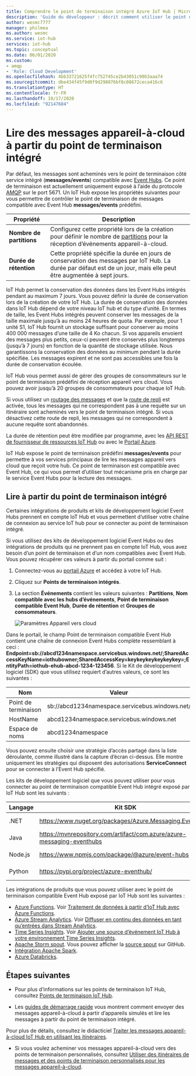 ```yaml
---
title: Comprendre le point de terminaison intégré Azure IoT Hub | Microsoft Docs
description: 'Guide du développeur : décrit comment utiliser le point de terminaison intégré et compatible avec Event Hub pour lire des messages appareil-à-cloud.'
author: wesmc7777
manager: philmea
ms.author: wesmc
ms.service: iot-hub
services: iot-hub
ms.topic: conceptual
ms.date: 06/01/2020
ms.custom:
- amqp
- 'Role: Cloud Development'
ms.openlocfilehash: 4bb33721625f4fc752745ce2b43051c90b3aaa74
ms.sourcegitcommit: dbe434f45f9d0f9d298076bf8c08672ceca416c6
ms.translationtype: HT
ms.contentlocale: fr-FR
ms.lasthandoff: 10/17/2020
ms.locfileid: "92147684"
---
```

# <a name="read-device-to-cloud-messages-from-the-built-in-endpoint"></a>Lire des messages appareil-à-cloud à partir du point de terminaison intégré

Par défaut, les messages sont acheminés vers le point de terminaison côté service intégré (**messages/events**) compatible avec [Event Hubs](https://azure.microsoft.com/documentation/services/event-hubs/). Ce point de terminaison est actuellement uniquement exposé à l’aide du protocole [AMQP](https://www.amqp.org/) sur le port 5671. Un IoT Hub expose les propriétés suivantes pour vous permettre de contrôler le point de terminaison de messages compatible avec Event Hub **messages/events** prédéfini.

| Propriété            | Description |
| ------------------- | ----------- |
| **Nombre de partitions** | Configurez cette propriété lors de la création pour définir le nombre de [partitions](../event-hubs/event-hubs-features.md#partitions) pour la réception d’événements appareil-à-cloud. |
| **Durée de rétention**  | Cette propriété spécifie la durée en jours de conservation des messages par IoT Hub. La durée par défaut est de un jour, mais elle peut être augmentée à sept jours. |

IoT Hub permet la conservation des données dans les Event Hubs intégrés pendant au maximum 7 jours. Vous pouvez définir la durée de conservation lors de la création de votre IoT Hub. La durée de conservation des données dans IoT Hub dépend de votre niveau IoT hub et du type d’unité. En termes de taille, les Event Hubs intégrés peuvent conserver les messages de la taille maximale jusqu’à au moins 24 heures de quota. Par exemple, pour 1 unité S1, IoT Hub fournit un stockage suffisant pour conserver au moins 400 000 messages d’une taille de 4 Ko chacun. Si vos appareils envoient des messages plus petits, ceux-ci peuvent être conservés plus longtemps (jusqu’à 7 jours) en fonction de la quantité de stockage utilisée. Nous garantissons la conservation des données au minimum pendant la durée spécifiée. Les messages expirent et ne sont pas accessibles une fois la durée de conservation écoulée. 

IoT Hub vous permet aussi de gérer des groupes de consommateurs sur le point de terminaison prédéfini de réception appareil vers cloud. Vous pouvez avoir jusqu’à 20 groupes de consommateurs pour chaque IoT Hub.

Si vous utilisez un [routage des messages](iot-hub-devguide-messages-d2c.md) et que la [route de repli](iot-hub-devguide-messages-d2c.md#fallback-route) est activée, tous les messages qui ne correspondent pas à une requête sur un itinéraire sont acheminés vers le point de terminaison intégré. Si vous désactivez cette route de repli, les messages qui ne correspondent à aucune requête sont abandonnés.

La durée de rétention peut être modifiée par programme, avec les [API REST de fournisseur de ressources IoT Hub](/rest/api/iothub/iothubresource) ou avec le [Portail Azure](https://portal.azure.com).

IoT Hub expose le point de terminaison prédéfini **messages/events** pour permettre à vos services principaux de lire les messages appareil vers cloud que reçoit votre hub. Ce point de terminaison est compatible avec Event Hub, ce qui vous permet d’utiliser tout mécanisme pris en charge par le service Event Hubs pour la lecture des messages.

## <a name="read-from-the-built-in-endpoint"></a>Lire à partir du point de terminaison intégré

Certaines intégrations de produits et kits de développement logiciel Event Hubs prennent en compte IoT Hub et vous permettent d’utiliser votre chaîne de connexion au service IoT hub pour se connecter au point de terminaison intégré.

Si vous utilisez des kits de développement logiciel Event Hubs ou des intégrations de produits qui ne prennent pas en compte IoT Hub, vous avez besoin d’un point de terminaison et d’un nom compatibles avec Event Hub. Vous pouvez récupérer ces valeurs à partir du portail comme suit :

1. Connectez-vous au [portail Azure](https://portal.azure.com) et accédez à votre IoT Hub.

2. Cliquez sur **Points de terminaison intégrés**.

3. La section **Événements** contient les valeurs suivantes : **Partitions**, **Nom compatible avec les hubs d’événements**, **Point de terminaison compatible Event Hub**, **Durée de rétention** et **Groupes de consommateurs**.

    ![Paramètres Appareil vers cloud](./media/iot-hub-devguide-messages-read-builtin/eventhubcompatible.png)

Dans le portail, le champ Point de terminaison compatible Event Hub contient une chaîne de connexion Event Hubs complète ressemblant à ceci : **Endpoint=sb://abcd1234namespace.servicebus.windows.net/;SharedAccessKeyName=iothubowner;SharedAccessKey=keykeykeykeykeykey=;EntityPath=iothub-ehub-abcd-1234-123456**. Si le Kit de développement logiciel (SDK) que vous utilisez requiert d’autres valeurs, ce sont les suivantes :

| Nom | Valeur |
| ---- | ----- |
| Point de terminaison | sb://abcd1234namespace.servicebus.windows.net/ |
| HostName | abcd1234namespace.servicebus.windows.net |
| Espace de noms | abcd1234namespace |

Vous pouvez ensuite choisir une stratégie d’accès partagé dans la liste déroulante, comme illustré dans la capture d’écran ci-dessus. Elle montre uniquement les stratégies qui disposent des autorisations **ServiceConnect** pour se connecter à l’Event Hub spécifié.

Les kits de développement logiciel que vous pouvez utiliser pour vous connecter au point de terminaison compatible Event Hub intégré exposé par IoT Hub sont les suivants :

| Langage | Kit SDK | Exemple |
| -------- | --- | ------ |
| .NET | https://www.nuget.org/packages/Azure.Messaging.EventHubs | [Démarrage rapide](quickstart-send-telemetry-dotnet.md) |
| Java | https://mvnrepository.com/artifact/com.azure/azure-messaging-eventhubs | [Démarrage rapide](quickstart-send-telemetry-java.md) |
| Node.js | https://www.npmjs.com/package/@azure/event-hubs | [Démarrage rapide](quickstart-send-telemetry-node.md) |
| Python | https://pypi.org/project/azure-eventhub/ | [Démarrage rapide](quickstart-send-telemetry-python.md) |

Les intégrations de produits que vous pouvez utiliser avec le point de terminaison compatible Event Hub exposé par IoT Hub sont les suivantes :

* [Azure Functions](../azure-functions/index.yml). Voir [Traitement de données à partir d’IoT Hub avec Azure Functions](https://azure.microsoft.com/resources/samples/functions-js-iot-hub-processing/).
* [Azure Stream Analytics](../stream-analytics/index.yml). Voir [Diffuser en continu des données en tant qu’entrées dans Stream Analytics](../stream-analytics/stream-analytics-define-inputs.md#stream-data-from-iot-hub).
* [Time Series Insights](../time-series-insights/index.yml). Voir [Ajouter une source d’événement IoT Hub à votre environnement Time Series Insights](../time-series-insights/how-to-ingest-data-iot-hub.md).
* [Apache Storm spout](../hdinsight/storm/apache-storm-develop-csharp-event-hub-topology.md). Vous pouvez afficher la [source spout](https://github.com/apache/storm/tree/master/external/storm-eventhubs) sur GitHub.
* [Intégration Apache Spark](../hdinsight/spark/apache-spark-ipython-notebook-machine-learning.md).
* [Azure Databricks](/azure/azure-databricks/).

## <a name="next-steps"></a>Étapes suivantes

* Pour plus d’informations sur les points de terminaison IoT Hub, consultez [Points de terminaison IoT Hub](iot-hub-devguide-endpoints.md).

* Les [guides de démarrage rapide](quickstart-send-telemetry-node.md) vous montrent comment envoyer des messages appareil-à-cloud à partir d’appareils simulés et lire les messages à partir du point de terminaison intégré. 

Pour plus de détails, consultez le didacticiel [Traiter les messages appareil-à-cloud IoT Hub en utilisant les itinéraires](tutorial-routing.md).

* Si vous voulez acheminer vos messages appareil-à-cloud vers des points de terminaison personnalisés, consultez [Utiliser des itinéraires de messages et des points de terminaison personnalisés pour les messages appareil-à-cloud](iot-hub-devguide-messages-read-custom.md).